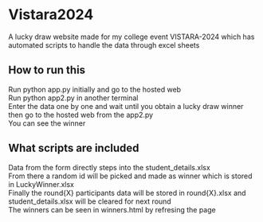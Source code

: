 # Vistara2024
A lucky draw website made for my college event VISTARA-2024 which has automated scripts to handle the data through excel sheets

## How to run this<br>
Run python app.py initially and go to the hosted web<br>
Run python app2.py in another terminal<br>
Enter the data one by one and wait until you obtain a lucky draw winner<br>
then go to the hosted web from the app2.py<br>
You can see the winner <br>

## What scripts are included<br>
Data from the form directly steps into the student_details.xlsx <br>
From there a random id will be picked and made as winner which is stored in LuckyWinner.xlsx<br>
Finally the round{X} participants data will be stored in round{X}.xlsx and student_details.xlsx will be cleared for next round<br>
The winners can be seen in winners.html by refresing the page<br>

